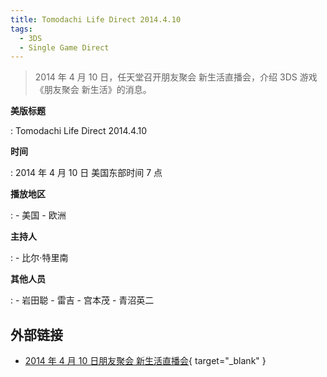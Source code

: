 ```yaml
---
title: Tomodachi Life Direct 2014.4.10
tags:
  - 3DS
  - Single Game Direct
---
```


> 2014 年 4 月 10 日，任天堂召开朋友聚会 新生活直播会，介绍 3DS 游戏《朋友聚会 新生活》的消息。

**美版标题**

:   Tomodachi Life Direct 2014.4.10

**时间**

:   2014 年 4 月 10 日 美国东部时间 7 点

**播放地区**

:   - 美国
	- 欧洲

**主持人**

:   - 比尔·特里南

**其他人员**

:   - 岩田聪
	- 雷吉
	- 宫本茂
	- 青沼英二

## 外部链接

- [2014 年 4 月 10 日朋友聚会 新生活直播会](https://www.bilibili.com/video/BV1TK4y1t7pS/){ target="_blank" }
